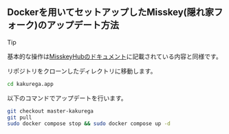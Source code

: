 ## Dockerを用いてセットアップしたMisskey(隠れ家フォーク)のアップデート方法

> [!TIP]
> 基本的な操作は[MisskeyHubのドキュメント](https://misskey-hub.net/ja/docs/for-admin/install/guides/docker/#misskey%E3%81%AE%E3%82%A2%E3%83%83%E3%83%97%E3%83%87%E3%83%BC%E3%83%88%E6%96%B9%E6%B3%95)に記載されている内容と同様です。

リポジトリをクローンしたディレクトリに移動します。

```bash
cd kakurega.app
```

以下のコマンドでアップデートを行います。

```bash
git checkout master-kakurega
git pull
sudo docker compose stop && sudo docker compose up -d
```
